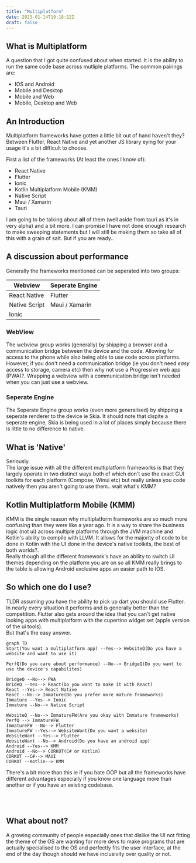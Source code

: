 ```yaml
---
title: "Multiplatform"
date: 2023-01-14T19:18:12Z
draft: false
---
```


## What is Multiplatform
A question that I got quite confused about when started. It is the ability to run the same code base across mutliple platforms. The common pairings are:
- IOS and Android
- Mobile and Desktop
- Mobile and Web
- Mobile, Desktop and Web

## An Introduction
Multiplatform frameworks have gotten a little bit out of hand haven't they?
Between Flutter, React Native and yet another JS library eying for your usage it's a bit difficult to choose.

First a list of the frameworks (At least the ones I know of):
- React Native
- Flutter
- Ionic
- Kotlin Multiplatform Mobile (KMM)
- Native Script
- Maui / Xamarin
- Tauri

I am going to be talking about **all** of them (well aside from tauri as it's in very alpha) and a bit more. I can promise I have not done enough research to make sweeping statements but I will still be making them so take all of this with a grain of salt. But if you are ready..

## A discussion about performance
Generally the frameworks mentioned can be seperated into two groups:

| Webview     | Seperate Engine |
| ----------- | ----------- |
| React Native      | Flutter       |
| Native Script   | Maui / Xamarin        |
| Ionic   |        |

### WebView
The webview group works (generally) by shipping a browser and a communication bridge between the device and the code. Allowing for access to the phone while also being able to use code across platforms. <br/>
However, if you don't need a communication bridge (ie you don't need *easy* access to storage, camera etc) then why not use a Progressive web app (PWA)?. Wrapping a webview with a communication bridge isn't needed when you can just use a webview.

### Seperate Engine
The Seperate Engine group works (even more generalised) by shipping a seperate renderer to the device ie Skia. It should note that dispite a seperate engine, Skia is being used in a lot of places simply because there is little to no difference to native. <br/>
 
## What is 'Native'
Seriously. <br/>
The large issue with all the different multiplatform frameworks is that they largely operate in two distinct ways both of which don't use the exact GUI toolkits for each platform (Compose, Winui etc) but really unless you code natively then you aren't going to use them.. wait what's KMM?

## Kotlin Multiplatform Mobile (KMM)
KMM is the single reason why multiplatform frameworks are so much more confusing than they were like a year ago. It is a way to share the business logic (not ui) across multiple platforms through the JVM machine and Kotlin's ability to compile with LLVM. It allows for the majority of code to be done in Kotlin with the UI done in the device's native toolkits, the best of both worlds?. <br/>
Really though all the different framework's have an ability to switch UI themes depending on the platform you are on so all KMM really brings to the table is allowing Android exclusive apps an easier path to IOS.


## So which one do I use?
TLDR assuming you have the ability to pick up dart you should use Flutter. In nearly every situation it performs and is generally better than the competition. Flutter also gets around the idea that you can't get native looking apps with multiplatform with the cupertino widget set (apple version of the ui tools). <br/>
But that's the easy answer.
```mermaid
graph TD
Start(You want a multiplatform app) --Yes--> WebsiteQ(Do you have a website and want to use it)

PerfQ(Do you care about performance) --No--> BridgeQ(Do you want to use the device's capabilites)

BridgeQ --No--> PWA
BrideQ --Yes--> React(Do you want to make it with React)
React --Yes--> React Native
React --No--> Immature(Do you prefer more mature frameworks)
Immature --Yes--> Ionic
Immature --No--> Native Script

WebsiteQ --No--> ImmatureFW(Are you okay with Immature frameworks)
PerfQ --> ImmatureFW
ImmatureFW --No--> Flutter
ImmatureFW --Yes--> WebsiteWant(Do you want a website)
WebsiteWant --Yes--> Flutter
WebsiteWant --No--> Android(Do you have an android app)
Android --Yes--> KMM
Android --No--> CORKOT(C# or Kotlin)
CORKOT --C#--> MAUI
CORKOT --Kotlin--> KMM
```
There's a bit more than this ie if you hate OOP but all the frameworks have different advantages especially if you know one language more than another or if you have an existing codebase.

<br/>
<br/>

## What about not?
A growing community of people especially ones that dislike the UI not fitting the theme of the OS are wanting for more devs to make programs that are actually specialised to the OS and perfectly fits the user interface, at the end of the day though should we have inclusivity over quality or not.
